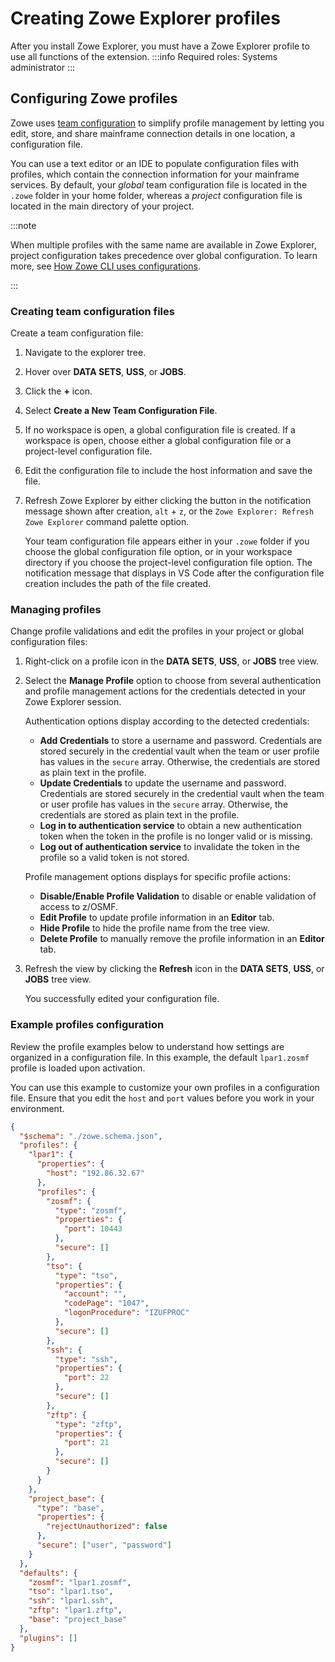 # Creating Zowe Explorer profiles

After you install Zowe Explorer, you must have a Zowe Explorer profile to use all functions of the extension.
:::info Required roles: Systems administrator
:::

## Configuring Zowe profiles

Zowe uses [team configuration](/appendix/zowe-glossary.md#team-configuration) to simplify profile management by letting you edit, store, and share mainframe connection details in one location, a configuration file.

You can use a text editor or an IDE to populate configuration files with profiles, which contain the connection information for your mainframe services. By default, your *global* team configuration file is located in the `.zowe` folder in your home folder, whereas a *project* configuration file is located in the main directory of your project.

:::note

When multiple profiles with the same name are available in Zowe Explorer, project configuration takes precedence over global configuration. To learn more, see [How Zowe CLI uses configurations](../user-guide/cli-using-understand-profiles-configs).

:::

### Creating team configuration files

Create a team configuration file:

1. Navigate to the explorer tree.
2. Hover over **DATA SETS**, **USS**, or **JOBS**.
3. Click the **+** icon.
4. Select **Create a New Team Configuration File**.
5. If no workspace is open, a global configuration file is created. If a workspace is open, choose either a global configuration file or a project-level configuration file.
6. Edit the configuration file to include the host information and save the file.
7. Refresh Zowe Explorer by either clicking the button in the notification message shown after creation, `alt` + `z`, or the `Zowe Explorer: Refresh Zowe Explorer` command palette option.

    Your team configuration file appears either in your `.zowe` folder if you choose the global configuration file option, or in your workspace directory if you choose the project-level configuration file option. The notification message that displays in VS Code after the configuration file creation includes the path of the file created.

### Managing profiles

Change profile validations and edit the profiles in your project or global configuration files:

1. Right-click on a profile icon in the **DATA SETS**, **USS**, or **JOBS** tree view.
2. Select the **Manage Profile** option to choose from several authentication and profile management actions for the credentials detected in your Zowe Explorer session.

    Authentication options display according to the detected credentials:

    - **Add Credentials** to store a username and password. Credentials are stored securely in the credential vault when the team or user profile has values in the `secure` array. Otherwise, the credentials are stored as plain text in the profile.
    - **Update Credentials** to update the username and password. Credentials are stored securely in the credential vault when the team or user profile has values in the `secure` array. Otherwise, the credentials are stored as plain text in the profile.
    - **Log in to authentication service** to obtain a new authentication token when the token in the profile is no longer valid or is missing.
    - **Log out of authentication service** to invalidate the token in the profile so a valid token is not stored.

    Profile management options displays for specific profile actions:

    - **Disable/Enable Profile Validation** to disable or enable validation of access to z/OSMF.
    - **Edit Profile** to update profile information in an **Editor** tab.
    - **Hide Profile** to hide the profile name from the tree view.
    - **Delete Profile** to manually remove the profile information in an **Editor** tab.

3. Refresh the view by clicking the **Refresh** icon in the **DATA SETS**, **USS**, or **JOBS** tree view.

     You successfully edited your configuration file.

### Example profiles configuration

Review the profile examples below to understand how settings are organized in a configuration file. In this example, the default `lpar1.zosmf` profile is loaded upon activation.

You can use this example to customize your own profiles in a configuration file. Ensure that you edit the `host` and `port` values before you work in your environment.

```json
{
  "$schema": "./zowe.schema.json",
  "profiles": {
    "lpar1": {
      "properties": {
        "host": "192.86.32.67"
      },
      "profiles": {
        "zosmf": {
          "type": "zosmf",
          "properties": {
            "port": 10443
          },
          "secure": []
        },
        "tso": {
          "type": "tso",
          "properties": {
            "account": "",
            "codePage": "1047",
            "logonProcedure": "IZUFPROC"
          },
          "secure": []
        },
        "ssh": {
          "type": "ssh",
          "properties": {
            "port": 22
          },
          "secure": []
        },
        "zftp": {
          "type": "zftp",
          "properties": {
            "port": 21
          },
          "secure": []
        }
      }
    },
    "project_base": {
      "type": "base",
      "properties": {
        "rejectUnauthorized": false
      },
      "secure": ["user", "password"]
    }
  },
  "defaults": {
    "zosmf": "lpar1.zosmf",
    "tso": "lpar1.tso",
    "ssh": "lpar1.ssh",
    "zftp": "lpar1.zftp",
    "base": "project_base"
  },
  "plugins": []
}
```
